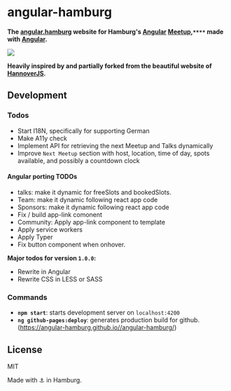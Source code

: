 
# angular-hamburg

**The [angular.hamburg](https://angular.hamburg/) website for Hamburg's [Angular](https://angular.io/) [Meetup](https://www.meetup.com/Hamburg-AngularJS-Meetup/),`****` made with [Angular](https://angular.io/).**

[![](https://raw.githubusercontent.com/angular-hamburg/angular.hamburg/master/docs/media/preview.png)](https://angular.hamburg/)

**Heavily inspired by and partially forked from the beautiful website of [HannoverJS](https://github.com/HannoverJS/hannoverjs.de).**

## Development

### Todos


- Start I18N, specifically for supporting German
- Make A11y check
- Implement API for retrieving the next Meetup and Talks dynamically
- Improve `Next Meetup` section with host, location, time of day, spots available, and possibly a countdown clock

#### Angular porting TODOs

- talks: make it dynamic for freeSlots and bookedSlots. 
- Team: make it dynamic following react app code
- Sponsors: make it dynamic following react app code
- Fix / build app-link comonent
- Community: Apply app-link component to template
- Apply service workers
- Apply Typer
- Fix button component when onhover. 

**Major todos for version `1.0.0`:**

- Rewrite in Angular
- Rewrite CSS in LESS or SASS

### Commands

- **`npm start`**: starts development server on `localhost:4200`
- **`ng github-pages:deploy`**: generates production build for github. 
(https://angular-hamburg.github.io//angular-hamburg/)

## License

MIT

Made with :anchor: in Hamburg.
